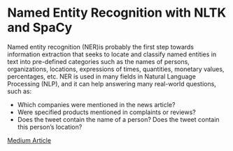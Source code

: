 # Named Entity Recognition with NLTK and SpaCy

Named entity recognition (NER)is probably the first step towards information extraction that seeks to locate and classify named entities in text into pre-defined categories such 
as the names of persons, organizations, locations, expressions of times, quantities, monetary values, percentages, etc. NER is used in many fields in Natural Language Processing (NLP), 
and it can help answering many real-world questions, such as:

- Which companies were mentioned in the news article?
- Were specified products mentioned in complaints or reviews?
- Does the tweet contain the name of a person? Does the tweet contain this person’s location?

[Medium Article](https://towardsdatascience.com/named-entity-recognition-with-nltk-and-spacy-8c4a7d88e7da)
